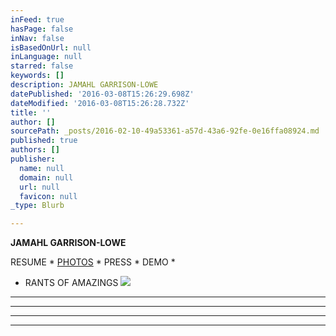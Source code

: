 ```yaml
---
inFeed: true
hasPage: false
inNav: false
isBasedOnUrl: null
inLanguage: null
starred: false
keywords: []
description: JAMAHL GARRISON-LOWE
datePublished: '2016-03-08T15:26:29.698Z'
dateModified: '2016-03-08T15:26:28.732Z'
title: ''
author: []
sourcePath: _posts/2016-02-10-49a53361-a57d-43a6-92fe-0e16ffa08924.md
published: true
authors: []
publisher:
  name: null
  domain: null
  url: null
  favicon: null
_type: Blurb

---
```

**JAMAHL GARRISON-LOWE**

RESUME     \*      [PHOTOS][0] \*      PRESS      \*      DEMO      \*           

* RANTS OF AMAZINGS
![](https://the-grid-user-content.s3-us-west-2.amazonaws.com/ebfdea4b-e399-4f13-868d-a2e1b112852d.jpg)

****

****

****

****

[0]: https://vimeo.com/125609573